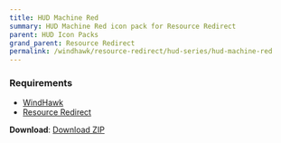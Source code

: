 ```yaml
---
title: HUD Machine Red
summary: HUD Machine Red icon pack for Resource Redirect
parent: HUD Icon Packs
grand_parent: Resource Redirect
permalink: /windhawk/resource-redirect/hud-series/hud-machine-red
---
```


### Requirements

- [WindHawk][WindHawk]
- [Resource Redirect][ResourceRedirect]

**Download**: [Download ZIP][DownloadZIP]

<!-- ///////////////////////////////////////////////////////////////////////////////////////////////////////////////////////////////////////////////////// -->

[DownloadZIP]: https://gitlab.com/the-back-room/windhawk/resource-redirect/hud-series/hud-machine-red/-/archive/main/hud-machine-red-main.zip

[WindHawk]: https://windhawk.net/
[ResourceRedirect]: https://windhawk.net/mods/icon-resource-redirect

<!-- ///////////////////////////////////////////////////////////////////////////////////////////////////////////////////////////////////////////////////// -->
